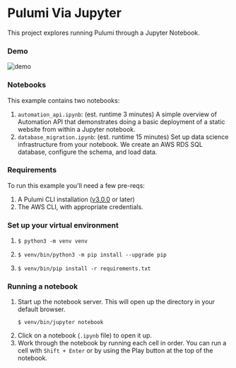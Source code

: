 # Pulumi Via Jupyter

This project explores running Pulumi through a Jupyter Notebook.

### Demo

![demo](auto-api.gif)

### Notebooks

This example contains two notebooks:

1. `automation_api.ipynb`: (est. runtime 3 minutes) A simple overview of Automation API that demonstrates doing a basic deployment of a static website from within a Jupyter notebook. 
2. `database_migration.ipynb`: (est. runtime 15 minutes) Set up data science infrastructure from your notebook. We create an AWS RDS SQL database, configure the schema, and load data.

### Requirements

To run this example you'll need a few pre-reqs:
1. A Pulumi CLI installation ([v3.0.0](https://www.pulumi.com/docs/get-started/install/versions/) or later)
2. The AWS CLI, with appropriate credentials.

### Set up your virtual environment

1. ```shell
   $ python3 -m venv venv
   ```
2. ```shell
   $ venv/bin/python3 -m pip install --upgrade pip
   ```
3. ```shell
   $ venv/bin/pip install -r requirements.txt
   ```

### Running a notebook

1. Start up the notebook server. This will open up the directory in your default browser.
   ```shell 
   $ venv/bin/jupyter notebook
   ```
2. Click on a notebook (`.ipynb` file) to open it up.
3. Work through the notebook by running each cell in order. You can run a cell with `Shift + Enter` or by using the Play button at the top of the notebook.
